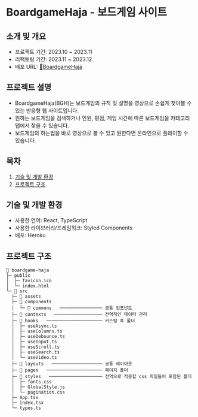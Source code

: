 # BoardgameHaja - 보드게임 사이트

## 소개 및 개요

- 프로젝트 기간: 2023.10 ~ 2023.11
- 리팩토링 기간: 2023.11 ~ 2023.12
- 배포 URL: [🔗BoardgameHaja](https://boardgame-haja-a5fa098bd176.herokuapp.com/)

## 프로젝트 설명

- BoardgameHaja(BGH)는 보드게임의 규칙 및 설명을 영상으로 손쉽게 찾아볼 수 있는 반응형 웹 사이트입니다.
- 원하는 보드게임을 검색하거나 인원, 평점, 게임 시간에 따른 보드게임을 카테고리 탭에서 찾을 수 있습니다.
- 보드게임의 하는법을 바로 영상으로 볼 수 있고 원한다면 온라인으로 플레이할 수 있습니다.

## 목차

1. [기술 및 개발 환경](#기술-및-개발-환경)
2. [프로젝트 구조](#프로젝트-구조)

## 기술 및 개발 환경

- 사용한 언어: React, TypeScript
- 사용한 라이브러리/프레임워크: Styled Components
- 배포: Heroku

## 프로젝트 구조

```
🚀 boardgame-haja
├─ public
│  ├─ favicon.ico
│  └─ index.html
└─ 📂 src
  ├─ 📂 assets
  ├─ 📂 components
  │  └─ 📂 commons   ──────────────── 공통 컴포넌트
  ├─ 📂 contexts   ────────────────── 전역적인 데이터 관리
  ├─ 📂 hooks   ───────────────────── 커스텀 훅 폴더
  │  ├─ useAsync.ts
  │  ├─ useColumns.ts
  │  ├─ useDebounce.ts
  │  ├─ useInput.ts
  │  ├─ useScroll.ts
  │  ├─ useSearch.ts
  │  └─ useVideo.ts
  ├─ 📂 layouts   ─────────────────── 공통 레이아웃
  ├─ 📂 pages   ───────────────────── 페이지 폴더
  ├─ 📂 styles   ──────────────────── 전역으로 적용할 css 파일들이 포함된 폴더
  │  ├─ fonts.css
  │  ├─ GlobalStyle.js
  │  └─ pagination.css
  ├─ App.tsx
  ├─ index.tsx
  └─ types.ts
```
